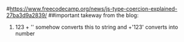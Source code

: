 #https://www.freecodecamp.org/news/js-type-coercion-explained-27ba3d9a2839/
##important takeway from the blog:
1. 123 + '' somehow converts this to string and   +'123' converts into number

